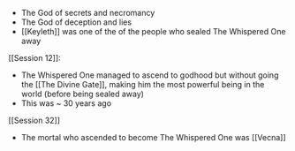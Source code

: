 - The God of secrets and necromancy
- The God of deception and lies
- [[Keyleth]] was one of the of the people who sealed The Whispered One away

[[Session 12]]:
- The Whispered One managed to ascend to godhood but without going the [[The Divine Gate]], making him the most powerful being in the world (before being sealed away)
- This was ~ 30 years ago

[[Session 32]]
- The mortal who ascended to become The Whispered One was [[Vecna]]
